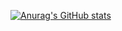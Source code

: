[![Anurag's GitHub stats](https://github-readme-stats.vercel.app/api?username=kim-yeonjung&count_private=true&show_icons=true&theme=tokyonight)](https://github.com/anuraghazra/github-readme-stats)
